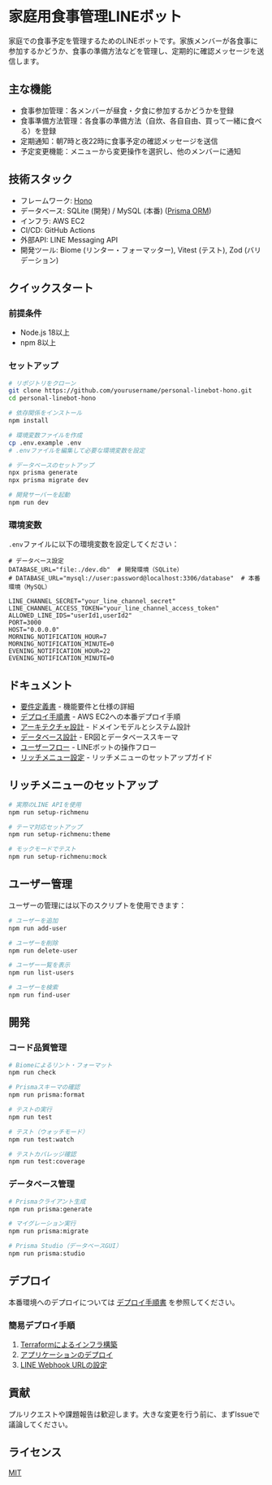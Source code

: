 # 家庭用食事管理LINEボット

家庭での食事予定を管理するためのLINEボットです。家族メンバーが各食事に参加するかどうか、食事の準備方法などを管理し、定期的に確認メッセージを送信します。

## 主な機能

- 食事参加管理：各メンバーが昼食・夕食に参加するかどうかを登録
- 食事準備方法管理：各食事の準備方法（自炊、各自自由、買って一緒に食べる）を登録
- 定期通知：朝7時と夜22時に食事予定の確認メッセージを送信
- 予定変更機能：メニューから変更操作を選択し、他のメンバーに通知

## 技術スタック

- フレームワーク: [Hono](https://honojs.dev/)
- データベース: SQLite (開発) / MySQL (本番) ([Prisma ORM](https://www.prisma.io/))
- インフラ: AWS EC2
- CI/CD: GitHub Actions
- 外部API: LINE Messaging API
- 開発ツール: Biome (リンター・フォーマッター), Vitest (テスト), Zod (バリデーション)

## クイックスタート

### 前提条件

- Node.js 18以上
- npm 8以上

### セットアップ

```bash
# リポジトリをクローン
git clone https://github.com/yourusername/personal-linebot-hono.git
cd personal-linebot-hono

# 依存関係をインストール
npm install

# 環境変数ファイルを作成
cp .env.example .env
# .envファイルを編集して必要な環境変数を設定

# データベースのセットアップ
npx prisma generate
npx prisma migrate dev

# 開発サーバーを起動
npm run dev
```

### 環境変数

`.env`ファイルに以下の環境変数を設定してください：

```
# データベース設定
DATABASE_URL="file:./dev.db"  # 開発環境（SQLite）
# DATABASE_URL="mysql://user:password@localhost:3306/database"  # 本番環境（MySQL）

LINE_CHANNEL_SECRET="your_line_channel_secret"
LINE_CHANNEL_ACCESS_TOKEN="your_line_channel_access_token"
ALLOWED_LINE_IDS="userId1,userId2"
PORT=3000
HOST="0.0.0.0"
MORNING_NOTIFICATION_HOUR=7
MORNING_NOTIFICATION_MINUTE=0
EVENING_NOTIFICATION_HOUR=22
EVENING_NOTIFICATION_MINUTE=0
```

## ドキュメント

- [要件定義書](docs/requirements.md) - 機能要件と仕様の詳細
- [デプロイ手順書](docs/DEPLOYMENT.md) - AWS EC2への本番デプロイ手順
- [アーキテクチャ設計](docs/domain_model.md) - ドメインモデルとシステム設計
- [データベース設計](docs/er_diagram.md) - ER図とデータベーススキーマ
- [ユーザーフロー](docs/user_flow.md) - LINEボットの操作フロー
- [リッチメニュー設定](docs/RICHMENU.md) - リッチメニューのセットアップガイド

## リッチメニューのセットアップ

```bash
# 実際のLINE APIを使用
npm run setup-richmenu

# テーマ対応セットアップ
npm run setup-richmenu:theme

# モックモードでテスト
npm run setup-richmenu:mock
```

## ユーザー管理

ユーザーの管理には以下のスクリプトを使用できます：

```bash
# ユーザーを追加
npm run add-user

# ユーザーを削除
npm run delete-user

# ユーザー一覧を表示
npm run list-users

# ユーザーを検索
npm run find-user
```

## 開発

### コード品質管理

```bash
# Biomeによるリント・フォーマット
npm run check

# Prismaスキーマの確認
npm run prisma:format

# テストの実行
npm run test

# テスト（ウォッチモード）
npm run test:watch

# テストカバレッジ確認
npm run test:coverage
```

### データベース管理

```bash
# Prismaクライアント生成
npm run prisma:generate

# マイグレーション実行
npm run prisma:migrate

# Prisma Studio（データベースGUI）
npm run prisma:studio
```

## デプロイ

本番環境へのデプロイについては [デプロイ手順書](docs/DEPLOYMENT.md) を参照してください。

### 簡易デプロイ手順

1. [Terraformによるインフラ構築](docs/DEPLOYMENT.md#2-awsインフラのセットアップ)
2. [アプリケーションのデプロイ](docs/DEPLOYMENT.md#5-アプリケーションのデプロイ)
3. [LINE Webhook URLの設定](docs/DEPLOYMENT.md#7-line-webhook-urlの設定)

## 貢献

プルリクエストや課題報告は歓迎します。大きな変更を行う前に、まずIssueで議論してください。

## ライセンス

[MIT](LICENSE)